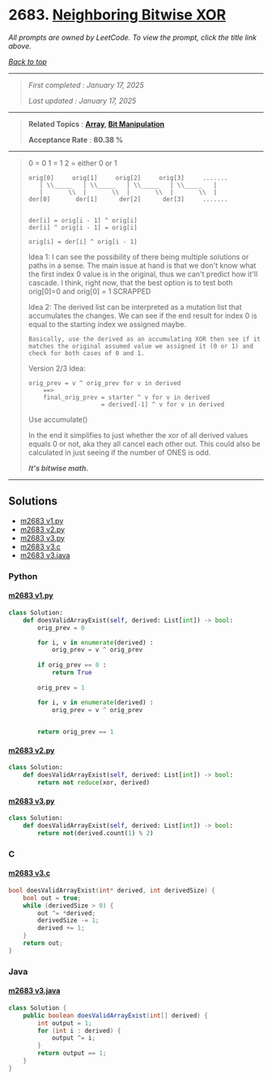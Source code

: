 # 2683. [Neighboring Bitwise XOR](<https://leetcode.com/problems/neighboring-bitwise-xor>)

*All prompts are owned by LeetCode. To view the prompt, click the title link above.*

*[Back to top](<../README.md>)*

------

> *First completed : January 17, 2025*
>
> *Last updated : January 17, 2025*

------

> **Related Topics** : **[Array](<by_topic/Array.md>), [Bit Manipulation](<by_topic/Bit Manipulation.md>)**
>
> **Acceptance Rate** : **80.38 %**

------

> 0 = 0
> 1 = 1
> 2 = either 0 or 1
> 
> ```
> orig[0]     orig[1]     orig[2]     orig[3]     .......
>    | \\_____   | \\_____   | \\_____   | \\_____   |
>    |       \\  |       \\  |       \\  |       \\  |
> der[0]       der[1]      der[2]      der[3]     .......
> 
> 
> der[i] = orig[i - 1] ^ orig[i]
> der[i] ^ orig[i - 1] = orig[i]
> 
> orig[i] = der[i] ^ orig[i - 1]
> ```
> 
> Idea 1:
> I can see the possibility of there being multiple solutions
> or paths in a sense. The main issue at hand is that we don't
> know what the first index 0 value is in the original, thus
> we can't predict how it'll cascade. I think, right now, that
> the best option is to test both orig[0]=0 and orig[0] = 1
> SCRAPPED
> 
> Idea 2:
> The derived list can be interpreted as a mutation list that
> accumulates the changes. We can see if the end result for index
> 0 is equal to the starting index we assigned maybe.
> 
>     Basically, use the derived as an accumulating XOR then see if it
>     matches the original assumed value we assigned it (0 or 1) and
>     check for both cases of 0 and 1.
> 
> Version 2/3 Idea:
> 
> ```
> orig_prev = v ^ orig_prev for v in derived
>     ==>
>     final_orig_prev = starter ^ v for v in derived
>                     = derived[-1] ^ v for v in derived
> ```
> 
> Use accumulate()
> 
> In the end it simplifies to just whether the xor of all derived
> values equals 0 or not, aka they all cancel each other out.
> This could also be calculated in just seeing if the number of
> ONES is odd.
> 
> **_It's bitwise math._**
> 

------

## Solutions

- [m2683 v1.py](<../my-submissions/m2683 v1.py>)
- [m2683 v2.py](<../my-submissions/m2683 v2.py>)
- [m2683 v3.py](<../my-submissions/m2683 v3.py>)
- [m2683 v3.c](<../my-submissions/m2683 v3.c>)
- [m2683 v3.java](<../my-submissions/m2683 v3.java>)
### Python
#### [m2683 v1.py](<../my-submissions/m2683 v1.py>)
```Python
class Solution:
    def doesValidArrayExist(self, derived: List[int]) -> bool:
        orig_prev = 0

        for i, v in enumerate(derived) :
            orig_prev = v ^ orig_prev
        
        if orig_prev == 0 :
            return True
        
        orig_prev = 1

        for i, v in enumerate(derived) :
            orig_prev = v ^ orig_prev
        

        return orig_prev == 1
```

#### [m2683 v2.py](<../my-submissions/m2683 v2.py>)
```Python
class Solution:
    def doesValidArrayExist(self, derived: List[int]) -> bool:
        return not reduce(xor, derived)
```

#### [m2683 v3.py](<../my-submissions/m2683 v3.py>)
```Python
class Solution:
    def doesValidArrayExist(self, derived: List[int]) -> bool:
        return not(derived.count(1) % 2)
```

### C
#### [m2683 v3.c](<../my-submissions/m2683 v3.c>)
```C
bool doesValidArrayExist(int* derived, int derivedSize) {
    bool out = true;
    while (derivedSize > 0) {
        out ^= *derived;
        derivedSize -= 1;
        derived += 1;
    }
    return out;
}
```

### Java
#### [m2683 v3.java](<../my-submissions/m2683 v3.java>)
```Java
class Solution {
    public boolean doesValidArrayExist(int[] derived) {
        int output = 1;
        for (int i : derived) {
            output ^= i;
        }
        return output == 1;
    }
}
```

